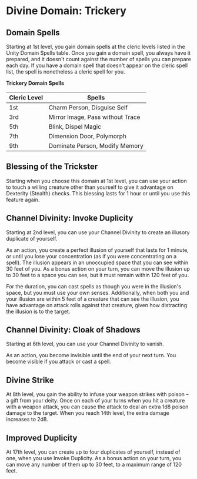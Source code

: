# Divine Domain: Trickery

## Domain Spells
Starting at 1st level, you gain domain spells at the cleric levels listed in the Unity Domain Spells table. Once you gain a domain spell, you always have it prepared, and it doesn't count against the number of spells you can prepare each day. If you have a domain spell that doesn't appear on the cleric spell list, the spell is nonetheless a cleric spell for you.

**Trickery Domain Spells**

Cleric Level |	Spells
------------ | -----
1st |	Charm Person, Disguise Self
3rd	| Mirror Image, Pass without Trace
5th	| Blink, Dispel Magic
7th	| Dimension Door, Polymorph
9th	| Dominate Person, Modify Memory

## Blessing of the Trickster
Starting when you choose this domain at 1st level, you can use your action to touch a willing creature other than yourself to give it advantage on Dexterity (Stealth) checks. This blessing lasts for 1 hour or until you use this feature again.

## Channel Divinity: Invoke Duplicity
Starting at 2nd level, you can use your Channel Divinity to create an illusory duplicate of yourself.

As an action, you create a perfect illusion of yourself that lasts for 1 minute, or until you lose your concentration (as if you were concentrating on a spell). The illusion appears in an unoccupied space that you can see within 30 feet of you. As a bonus action on your turn, you can move the illusion up to 30 feet to a space you can see, but it must remain within 120 feet of you.

For the duration, you can cast spells as though you were in the illusion's space, but you must use your own senses. Additionally, when both you and your illusion are within 5 feet of a creature that can see the illusion, you have advantage on attack rolls against that creature, given how distracting the illusion is to the target.

## Channel Divinity: Cloak of Shadows
Starting at 6th level, you can use your Channel Divinity to vanish.

As an action, you become invisible until the end of your next turn. You become visible if you attack or cast a spell.

## Divine Strike
At 8th level, you gain the ability to infuse your weapon strikes with poison – a gift from your deity. Once on each of your turns when you hit a creature with a weapon attack, you can cause the attack to deal an extra 1d8 poison damage to the target. When you reach 14th level, the extra damage increases to 2d8.

## Improved Duplicity
At 17th level, you can create up to four duplicates of yourself, instead of one, when you use Invoke Duplicity. As a bonus action on your turn, you can move any number of them up to 30 feet, to a maximum range of 120 feet.
